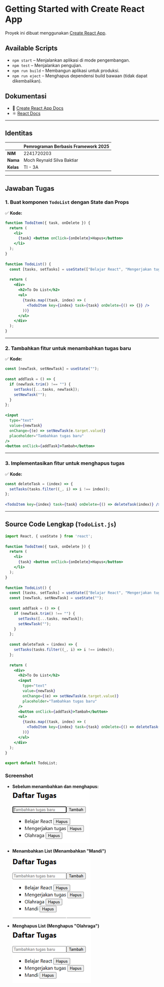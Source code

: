 # **Getting Started with Create React App**  
Proyek ini dibuat menggunakan [Create React App](https://github.com/facebook/create-react-app).  

## **Available Scripts**  

- `npm start` – Menjalankan aplikasi di mode pengembangan.  
- `npm test` – Menjalankan pengujian.  
- `npm run build` – Membangun aplikasi untuk produksi.  
- `npm run eject` – Menghapus dependensi build bawaan (tidak dapat dikembalikan).  

## **Dokumentasi**  

- 📘 [Create React App Docs](https://facebook.github.io/create-react-app/docs/getting-started)  
- ⚛️ [React Docs](https://reactjs.org/)  

---

## **Identitas**  

|  | Pemrograman Berbasis Framework 2025 |  
|--|--|  
| **NIM** | 2241720203 |  
| **Nama** | Moch Reynald Silva Baktiar |  
| **Kelas** | TI - 3A |  

---

## **Jawaban Tugas**  

### **1. Buat komponen `TodoList` dengan State dan Props**  
✅ **Kode:**  
```jsx
function TodoItem({ task, onDelete }) {
  return (
    <li>
      {task} <button onClick={onDelete}>Hapus</button>
    </li>
  );
}

function TodoList() {
  const [tasks, setTasks] = useState(["Belajar React", "Mengerjakan tugas", "Olahraga"]);

  return (
    <div>
      <h2>To Do List</h2>
      <ul>
        {tasks.map((task, index) => (
          <TodoItem key={index} task={task} onDelete={() => {}} />
        ))}
      </ul>
    </div>
  );
}
```

---

### **2. Tambahkan fitur untuk menambahkan tugas baru**  
✅ **Kode:**  
```jsx
const [newTask, setNewTask] = useState("");

const addTask = () => {
  if (newTask.trim() !== "") {
    setTasks([...tasks, newTask]);
    setNewTask("");
  }
};

<input 
  type="text" 
  value={newTask} 
  onChange={(e) => setNewTask(e.target.value)} 
  placeholder="Tambahkan tugas baru" 
/>
<button onClick={addTask}>Tambah</button>
```

---

### **3. Implementasikan fitur untuk menghapus tugas**  
✅ **Kode:**  
```jsx
const deleteTask = (index) => {
  setTasks(tasks.filter((_, i) => i !== index));
};

<TodoItem key={index} task={task} onDelete={() => deleteTask(index)} />
```

---

## **Source Code Lengkap (`TodoList.js`)**  
```jsx
import React, { useState } from 'react';

function TodoItem({ task, onDelete }) {
  return (
    <li>
      {task} <button onClick={onDelete}>Hapus</button>
    </li>
  );
}

function TodoList() {
  const [tasks, setTasks] = useState(["Belajar React", "Mengerjakan tugas", "Olahraga"]);
  const [newTask, setNewTask] = useState("");

  const addTask = () => {
    if (newTask.trim() !== "") {
      setTasks([...tasks, newTask]);
      setNewTask("");
    }
  };

  const deleteTask = (index) => {
    setTasks(tasks.filter((_, i) => i !== index));
  };

  return (
    <div>
      <h2>To Do List</h2>
      <input 
        type="text" 
        value={newTask} 
        onChange={(e) => setNewTask(e.target.value)} 
        placeholder="Tambahkan tugas baru" 
      />
      <button onClick={addTask}>Tambah</button>
      <ul>
        {tasks.map((task, index) => (
          <TodoItem key={index} task={task} onDelete={() => deleteTask(index)} />
        ))}
      </ul>
    </div>
  );
}

export default TodoList;
```
### **Screenshot**  

- **Sebelum menambahkan dan menghapus:**  
  ![Sebelum Menambahkan dan Menghapus](./laporan/1.png)  

- **Menambahkan List (Menambahkan "Mandi")**  
  ![Menambahkan List](./laporan/2.png)  

- **Menghapus List (Menghapus "Olahraga")**  
  ![Menghapus List](./laporan/3.png)  